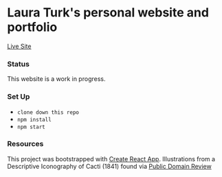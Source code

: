 # Laura Turk's personal website and portfolio

[Live Site](lauraturk.com)

### Status
This website is a work in progress.

### Set Up
* ```clone down this repo```
* ```npm install```
* ```npm start```

### Resources
This project was bootstrapped with [Create React App](https://github.com/facebookincubator/create-react-app).
Illustrations from a Descriptive Iconography of Cacti (1841) found via [Public Domain Review](https://publicdomainreview.org/collections/illustrations-from-a-descriptive-iconography-of-cacti-1841/)


